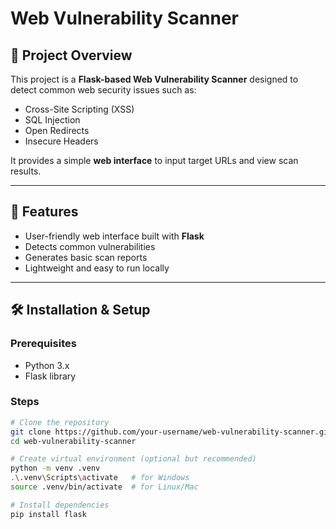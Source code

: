 
# Web Vulnerability Scanner

## 📖 Project Overview
This project is a **Flask-based Web Vulnerability Scanner** designed to detect common web security issues such as:
- Cross-Site Scripting (XSS)
- SQL Injection
- Open Redirects
- Insecure Headers

It provides a simple **web interface** to input target URLs and view scan results.

---

## 🚀 Features
- User-friendly web interface built with **Flask**  
- Detects common vulnerabilities  
- Generates basic scan reports  
- Lightweight and easy to run locally  

---

## 🛠️ Installation & Setup

### Prerequisites
- Python 3.x  
- Flask library  

### Steps
```bash
# Clone the repository
git clone https://github.com/your-username/web-vulnerability-scanner.git
cd web-vulnerability-scanner

# Create virtual environment (optional but recommended)
python -m venv .venv
.\.venv\Scripts\activate   # for Windows
source .venv/bin/activate  # for Linux/Mac

# Install dependencies
pip install flask
